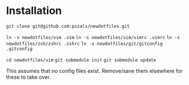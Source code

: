 # Installation

`git clone git@github.com:pszals/newdotfiles.git`

`ln -s newdotfiles/vim .vim`
`ln -s newdotfiles/vim/vimrc .vimrc`
`ln -s newdotfiles/zsh/zshrc .zshrc`
`ln -s newdotfiles/git/gitconfig .gitconfig`

`cd newdotfiles/vim`
`git submodule init`
`git submodule update`

This assumes that no config files exist. Remove/save them elsewhere for these to take over.
